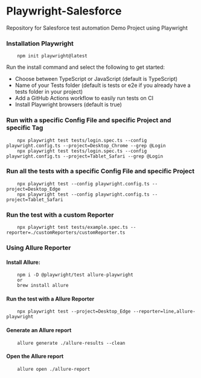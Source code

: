 # Playwright-Salesforce

Repository for Salesforce test automation Demo Project using Playwright

### Installation Playwright

```
    npm init playwright@latest
```

Run the install command and select the following to get started:

-   Choose between TypeScript or JavaScript (default is TypeScript)
-   Name of your Tests folder (default is tests or e2e if you already have a tests folder in your project)
-   Add a GitHub Actions workflow to easily run tests on CI
-   Install Playwright browsers (default is true)

### Run with a specific Config File and specific Project and specific Tag

```
    npx playwright test tests/login.spec.ts --config playwright.config.ts --project=Desktop_Chrome --grep @Login
    npx playwright test tests/login.spec.ts --config playwright.config.ts --project=Tablet_Safari --grep @Login
```

### Run all the tests with a specific Config File and specific Project

```
    npx playwright test --config playwright.config.ts --project=Desktop_Edge
    npx playwright test --config playwright.config.ts --project=Tablet_Safari
```

### Run the test with a custom Reporter

```
    npx playwright test tests/example.spec.ts --reporter=./customReporters/customReporter.ts
```

### Using Allure Reporter

#### Install Allure:

```
    npm i -D @playwright/test allure-playwright
    or
    brew install allure
```

#### Run the test with a Allure Reporter

```
    npx playwright test --project=Desktop_Edge --reporter=line,allure-playwright
```

#### Generate an Allure report

```
    allure generate ./allure-results --clean
```

#### Open the Allure report

```
    allure open ./allure-report
```

